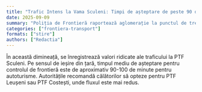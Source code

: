 ```yaml
---
title: "Trafic Intens la Vama Sculeni: Timpi de așteptare de peste 90 de minute la ieșirea din țară"
date: 2025-09-09
summary: "Poliția de Frontieră raportează aglomerație la punctul de trecere a frontierei Sculeni, în special pe sensul de ieșire din Republica Moldova. Se recomandă utilizarea punctelor alternative."
categories: ["frontiera-transport"]
formats: ["stire"]
authors: ["Redactia"]
---
```


În această dimineață, se înregistrează valori ridicate ale traficului la PTF Sculeni. Pe sensul de ieșire din țară, timpul mediu de așteptare pentru controlul de frontieră este de aproximativ 90-100 de minute pentru autoturisme. Autoritățile recomandă călătorilor să opteze pentru PTF Leușeni sau PTF Costești, unde fluxul este mai redus.
